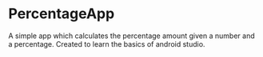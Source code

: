 # PercentageApp

A simple app which calculates the percentage amount given a number and a percentage. Created to learn the basics of android studio.
